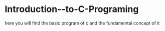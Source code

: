 # Introduction--to-C-Programing
here you will find the basic program of c and  the fundamental  concept of it
